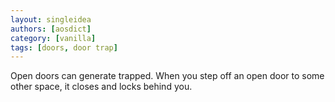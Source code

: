 ```yaml
---
layout: singleidea
authors: [aosdict]
category: [vanilla]
tags: [doors, door trap]
---
```

Open doors can generate trapped. When you step off an open door to some other space, it closes and locks behind you.

